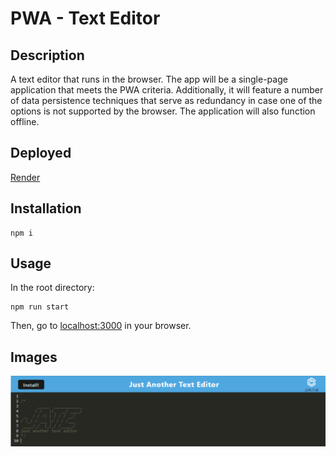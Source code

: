 # PWA - Text Editor

## Description
A text editor that runs in the browser. The app will be a single-page application that meets the PWA criteria. Additionally, it will feature a number of data persistence techniques that serve as redundancy in case one of the options is not supported by the browser. The application will also function offline.


## Deployed
[Render]() 

## Installation

```
npm i
```

## Usage

In the root directory:
```
npm run start
```

Then, go to [localhost:3000](http://localhost:3000/) in your browser.

## Images
![sc](./client/src/images/pwasc.png)

